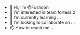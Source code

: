- 👋 Hi, I’m @Foshdon
- 👀 I’m interested in team fortess 2
- 🌱 I’m currently learning ...
- 💞️ I’m looking to collaborate on ...
- 📫 How to reach me ...

<!---
Foshdon/Foshdon is a ✨ special ✨ repository because its `README.md` (this file) appears on your GitHub profile.
You can click the Preview link to take a look at your changes.
--->
